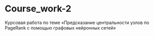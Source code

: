 # Course_work-2
Курсовая работа по теме «Предсказание центральности узлов по PageRank с помощью графовых нейронных сетей»
